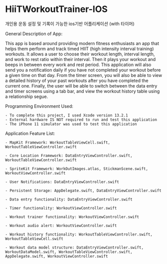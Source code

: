 # HiiTWorkoutTrainer-IOS
개인용 운동 설정 및 기록이 가능한 ios기반 어플리케이션 (with 타이머)

General Description of App:

 This app is based around providing modern fitness enthusiasts an app that helps them perform
 and track timed HIIT (high intensity interval training) workouts. It allows a user to choose
 their workout length, interval length, and work to rest ratio within their interval. Then it
 plays your workout and beeps in between every work and rest period. This application will
 also send you a notification daily if you have not completed your workout before a given time
 on that day. From the timer screen, you will also be able to view a detailed history of your past 
 workouts after you have completed the current one. Finally, the user will be able to switch between 
 the data entry and timer screens using a tab bar, and view the workout history table using a 
 relationship segue.

Programming Environment Used:
	
	- To complete this project, I used Xcode version 13.2.1
	- External hardware IS NOT required to run and test this application
	- The iPhone 11 simulator was used to test this application

Application Feature List:

	- MapKit Framework: WorkoutTableViewCell.swift, WorkoutTableViewController.swift

	- Core Location Framework: DataEntryViewController.swift, WorkoutTableViewController.swift

	- SpriteKit Framework: WorkOutImages.atlas, StickmanScene.swift, WorkoutViewController.swift

	- User Notifications: DataEntryViewController.swift

	- Persistent Storage: AppDelegate.swift, DataEntryViewController.swift

	- Data entry functionality: DataEntryViewController.swift

	- Timer functionality: WorkoutViewController.swift

	- Workout trainer functionality: WorkoutViewController.swift

	- Workout audio alert: WorkoutViewController.swift

	- Workout history functionality: WorkoutTableViewController.swift, WorkoutTableViewCell.swift

	- Workout data model structure: DataEntryViewController.swift, WorkoutDataModel.swift, WorkoutTableViewController.swift, AppDelegate.swift, WorkoutViewController.swift

